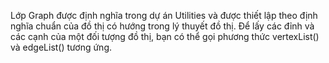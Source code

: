 Lớp Graph được định nghĩa trong dự án Utilities và được thiết lập theo định nghĩa chuẩn của đồ thị có hướng trong lý thuyết đồ thị. Để lấy các đỉnh và các cạnh của một đối tượng đồ thị, bạn có thể gọi phương thức vertexList() và edgeList() tương ứng.
